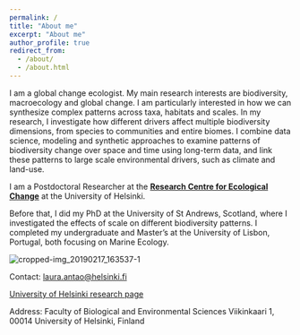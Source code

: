 ```yaml
---
permalink: /
title: "About me"
excerpt: "About me"
author_profile: true
redirect_from: 
  - /about/
  - /about.html
---
```



I am a global change ecologist. My main research interests are biodiversity, macroecology and global change. I am particularly interested in how we can synthesize complex patterns across taxa, habitats and scales. In my research, I investigate how different drivers affect multiple biodiversity dimensions, from species to communities and entire biomes. I combine data science, modeling and synthetic approaches to examine patterns of biodiversity change over space and time using long-term data, and link these patterns to large scale environmental drivers, such as climate and land-use. 


I am a Postdoctoral Researcher at the [**Research Centre for Ecological Change**](https://www2.helsinki.fi/en/researchgroups/research-centre-for-ecological-change) at the University of Helsinki.

Before that, I did my PhD at the University of St Andrews, Scotland, where I investigated the effects of scale on different biodiversity patterns. I completed my undergraduate and Master’s at the University of Lisbon, Portugal, both focusing on Marine Ecology. 


![cropped-img_20190217_163537-1](https://user-images.githubusercontent.com/12911566/196736140-1319f517-d695-43f3-8b16-931041107e2c.jpg)



Contact: laura.antao@helsinki.fi

[University of Helsinki research page](https://researchportal.helsinki.fi/en/persons/laura-ant%C3%A3o)

Address:
Faculty of Biological and Environmental Sciences
Viikinkaari 1, 00014
University of Helsinki, Finland

